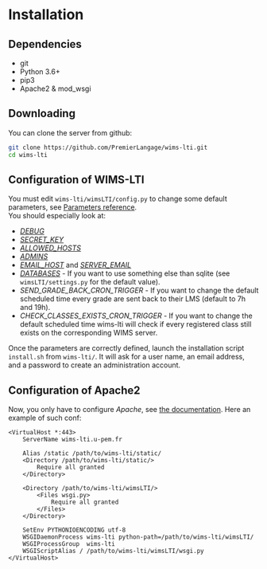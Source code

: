# Installation

## Dependencies

* git
* Python 3.6+
* pip3
* Apache2 & mod_wsgi


## Downloading

You can clone the server from github:

```bash
git clone https://github.com/PremierLangage/wims-lti.git
cd wims-lti
```

## Configuration of WIMS-LTI

You must edit `wims-lti/wimsLTI/config.py` to change some default parameters, 
see [Parameters reference](https://docs.djangoproject.com/en/2.2/ref/settings/).  
You should especially look at:

* [*DEBUG*](https://docs.djangoproject.com/en/2.2/ref/settings/#debug)
* [*SECRET_KEY*](https://docs.djangoproject.com/en/2.2/ref/settings/#secret-key)
* [*ALLOWED_HOSTS*](https://docs.djangoproject.com/en/2.2/ref/settings/#allowed-hosts)
* [*ADMINS*](https://docs.djangoproject.com/fr/2.2/ref/settings/#admins)
* [*EMAIL_HOST*](https://docs.djangoproject.com/en/2.2/ref/settings/#email-host) 
and [*SERVER_EMAIL*](https://docs.djangoproject.com/en/2.2/ref/settings/#server-email)
* [*DATABASES*](https://docs.djangoproject.com/fr/2.2/ref/settings/#databases) - If 
you want to use something else than sqlite (see `wimsLTI/settings.py` for the default value).
* *SEND_GRADE_BACK_CRON_TRIGGER* - If you want to change the default scheduled time every grade
are sent back to their LMS (default to 7h and 19h).
* *CHECK_CLASSES_EXISTS_CRON_TRIGGER* - If you want to change the default scheduled time wims-lti
will check if every registered class still exists on the corresponding WIMS server.


Once the parameters are correctly defined, launch the installation script `install.sh`
from `wims-lti/`. It will ask for a user name, an email address, and a password to create
an administration account.


## Configuration of Apache2

Now, you only have to configure *Apache*,
see [the documentation](https://docs.djangoproject.com/fr/2.1/howto/deployment/wsgi/modwsgi/).
Here an example of such conf:


```text
<VirtualHost *:443>
    ServerName wims-lti.u-pem.fr

    Alias /static /path/to/wims-lti/static/
    <Directory /path/to/wims-lti/static/>
        Require all granted
    </Directory>

    <Directory /path/to/wims-lti/wimsLTI/>
        <Files wsgi.py>
            Require all granted
        </Files>
    </Directory>

    SetEnv PYTHONIOENCODING utf-8
    WSGIDaemonProcess wims-lti python-path=/path/to/wims-lti/wimsLTI/
    WSGIProcessGroup  wims-lti
    WSGIScriptAlias / /path/to/wims-lti/wimsLTI/wsgi.py
</VirtualHost>
```
